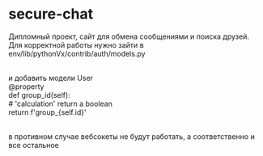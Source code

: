# secure-chat
Дипломный проект, сайт для обмена сообщениями и поиска друзей.<br>
Для корректной работы нужно зайти в env/lib/pythonVx/contrib/auth/models.py<br><br>

и добавить модели User <br>
    @property<br>
    def group_id(self):<br>
        # 'calculation' return a boolean<br>
        return f'group_{self.id}'<br><br>

в противном случае вебсокеты не будут работать, а соответственно и все остальное
